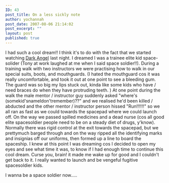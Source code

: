```yaml
---
ID: 43
post_title: On a less sickly note
author: yochannah
post_date: 2007-08-06 21:14:02
post_excerpt: ""
layout: post
published: true
---
```

I had such a cool dream!! I think it's to do with the fact that we started watching <a href="http://www.amazon.co.uk/gp/product/B00007LZ6H?ie=UTF8&amp;tag=cat09-21&amp;linkCode=as2&amp;camp=1634&amp;creative=6738&amp;creativeASIN=B00007LZ6H">Dark Angel</a><img src="http://www.assoc-amazon.co.uk/e/ir?t=cat09-21&amp;l=as2&amp;o=2&amp;a=B00007LZ6H" style="border: medium none  ! important; margin: 0px ! important" border="0" height="1" width="1" /> last night. I dreamed I was a trainee elite kid space-solider (Tony at work laughed at me when I said space soldier!!). During a training walk with two instructors we were practising how to walk in our special suits, boots, and mouthguards. (I hated the mouthguard cos it was really uncomfortable, and took it out at one point to see a bleeding gum. The guard was so big my lips stuck out, kinda like some kids who have / need braces do when they have protruding teeth. ) At one point during the walk the male mentor / instructor guy suddenly asked "where's (somekid'snameIdon'tremember)??" and we realised he'd been killed / abducted and the other mentor / instructor person hissed "Run!!!!!!" so we all ran as fast as we could towards the spacepad where we could launch off. On the way we passed spilled medicines and a dead nurse (cos all good elite spacesoldier people need to be on a steady diet of drugs, y'know). Normally there was rigid control at the exit towards the spacepad, but we prettymuch barged through and on the way ripped all the identifying marks and insignias off our uniforms, then formed up a line to board the spaceship. I knew at this point I was dreaming cos I decided to open my eyes and see what time it was, to know if I had enough time to continue this cool dream. Curse you, brain! it made me wake up for good and I couldn't get back to it. I really wanted to launch and be vengeful fugitive spacesoldier kids.

I wanna be a space soldier now.....